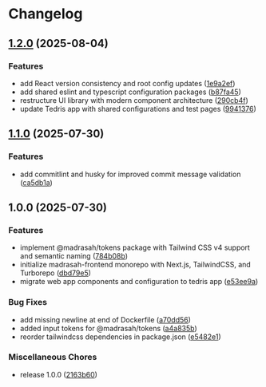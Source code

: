 # Changelog

## [1.2.0](https://github.com/amel-tech/madrasah-frontend/compare/v1.1.0...v1.2.0) (2025-08-04)


### Features

* add React version consistency and root config updates ([1e9a2ef](https://github.com/amel-tech/madrasah-frontend/commit/1e9a2ef7c0c686ca32fa06d4bc13e3ae67cdee20))
* add shared eslint and typescript configuration packages ([b87fa45](https://github.com/amel-tech/madrasah-frontend/commit/b87fa458f6519ca9407626201f881b59732106c4))
* restructure UI library with modern component architecture ([290cb4f](https://github.com/amel-tech/madrasah-frontend/commit/290cb4f4631973970bae3f55a9e7b7f5c395e0a2))
* update Tedris app with shared configurations and test pages ([9941376](https://github.com/amel-tech/madrasah-frontend/commit/99413769e597bcea7c3266377dc138eaa47bd204))

## [1.1.0](https://github.com/amel-tech/madrasah-frontend/compare/v1.0.0...v1.1.0) (2025-07-30)


### Features

* add commitlint and husky for improved commit message validation ([ca5db1a](https://github.com/amel-tech/madrasah-frontend/commit/ca5db1a2af444bc3527576a3cc00b929a1f951f6))

## 1.0.0 (2025-07-30)


### Features

* implement @madrasah/tokens package with Tailwind CSS v4 support and semantic naming ([784b08b](https://github.com/amel-tech/madrasah-frontend/commit/784b08b3808acec2f5928577fee22a12f3f52d70))
* initialize madrasah-frontend monorepo with Next.js, TailwindCSS, and Turborepo ([dbd79e5](https://github.com/amel-tech/madrasah-frontend/commit/dbd79e5caa8ac10b9a0099e49bd3c9d131a64c8a))
* migrate web app components and configuration to tedris app ([e53ee9a](https://github.com/amel-tech/madrasah-frontend/commit/e53ee9a2dcca38e1318a11ef229b0b39fdb19f07))


### Bug Fixes

* add missing newline at end of Dockerfile ([a70dd56](https://github.com/amel-tech/madrasah-frontend/commit/a70dd563df778efc9ee4b2e9cf62f88d7669410a))
* added input tokens for @madrasah/tokens ([a4a835b](https://github.com/amel-tech/madrasah-frontend/commit/a4a835b3689a2cf43c22b6354b2ecf03abef896e))
* reorder tailwindcss dependencies in package.json ([e5482e1](https://github.com/amel-tech/madrasah-frontend/commit/e5482e189b37ba93b3b22f92c01426c20b51fae2))


### Miscellaneous Chores

* release 1.0.0 ([2163b60](https://github.com/amel-tech/madrasah-frontend/commit/2163b609d7bb8e36133d891cf3f297f1bceb8239))
